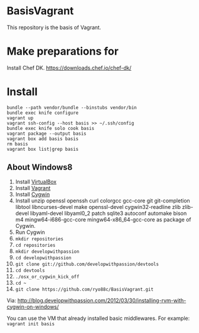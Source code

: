 BasisVagrant
============

This repository is the basis of Vagrant.

# Make preparations for

Install Chef DK.
https://downloads.chef.io/chef-dk/

# Install

```
bundle --path vendor/bundle --binstubs vendor/bin
bundle exec knife configure
vagrant up
vagrant ssh-config --host basis >> ~/.ssh/config
bundle exec knife solo cook basis
vagrant package --output basis
vagrant box add basis basis
rm basis
vagrant box list|grep basis
```

## About Windows8

1. Install [VirtualBox](https://www.virtualbox.org/wiki/Downloads)
2. Install [Vagrant](http://www.vagrantup.com/downloads.html)
3. Install [Cygwin](http://cygwin.com/install.html) 
4. Install unzip openssl openssh curl colorgcc gcc-core git git-completion libtool libncurses-devel make openssl-devel cygwin32-readline zlib zlib-devel libyaml-devel libyaml0_2 patch sqlite3 autoconf automake bison m4 mingw64-i686-gcc-core mingw64-x86_64-gcc-core as package of Cygwin.
5. Run Cygwin
6. `mkdir repositories`
7. `cd repositories`
8. `mkdir developwithpassion`
9. `cd developwithpassion`
10. `git clone git://github.com/developwithpassion/devtools`
11. `cd devtools`
12. `./osx_or_cygwin_kick_off`
13. `cd ~`
14. `git clone https://github.com/ryo88c/BasisVagrant.git`

Via: http://blog.developwithpassion.com/2012/03/30/installing-rvm-with-cygwin-on-windows/

You can use the VM that already installed basic middlewares.
For example: `vagrant init basis`
